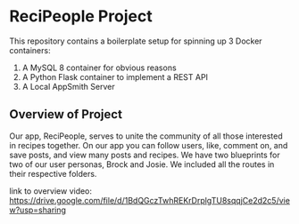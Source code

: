 # ReciPeople Project

This repository contains a boilerplate setup for spinning up 3 Docker containers: 
1. A MySQL 8 container for obvious reasons
1. A Python Flask container to implement a REST API
1. A Local AppSmith Server

## Overview of Project
Our app, ReciPeople, serves to unite the community of all those interested in recipes together. 
On our app you can follow users, like, comment on, and save posts, and view many posts and recipes.
We have two blueprints for two of our user personas, Brock and Josie. We included all the 
routes in their respective folders. 

link to overview video:
https://drive.google.com/file/d/1BdQGczTwhREKrDrplgTU8sqqjCe2d2c5/view?usp=sharing




